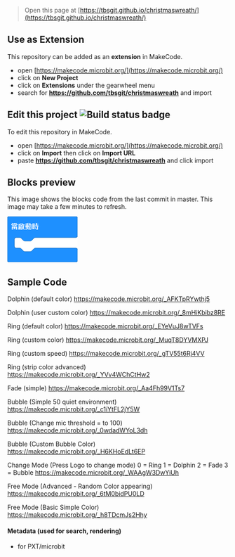 
> Open this page at [https://tbsgit.github.io/christmaswreath/](https://tbsgit.github.io/christmaswreath/)

## Use as Extension

This repository can be added as an **extension** in MakeCode.

* open [https://makecode.microbit.org/](https://makecode.microbit.org/)
* click on **New Project**
* click on **Extensions** under the gearwheel menu
* search for **https://github.com/tbsgit/christmaswreath** and import

## Edit this project ![Build status badge](https://github.com/tbsgit/christmaswreath/workflows/MakeCode/badge.svg)

To edit this repository in MakeCode.

* open [https://makecode.microbit.org/](https://makecode.microbit.org/)
* click on **Import** then click on **Import URL**
* paste **https://github.com/tbsgit/christmaswreath** and click import

## Blocks preview

This image shows the blocks code from the last commit in master.
This image may take a few minutes to refresh.

![A rendered view of the blocks](https://github.com/tbsgit/christmaswreath/raw/master/.github/makecode/blocks.png)


## Sample Code

Dolphin (default color)
https://makecode.microbit.org/_AFKTpRYwthj5

Dolphin (user custom color)
https://makecode.microbit.org/_8mHiKbibz8RE

Ring (default color)
https://makecode.microbit.org/_EYeVuJ8wTVFs

Ring (custom color)
https://makecode.microbit.org/_MuqT8DYVMXPJ

Ring (custom speed)
https://makecode.microbit.org/_gTV55t6Rj4VV

Ring (strip color advanced)
https://makecode.microbit.org/_YVv4WChCtHw2

Fade (simple)
https://makecode.microbit.org/_Aa4Fh99V1Ts7

Bubble (Simple 50 quiet environment)
https://makecode.microbit.org/_c1iYtFL2jY5W

Bubble (Change mic threshold = to 100)
https://makecode.microbit.org/_0wdadWYoL3dh

Bubble (Custom Bubble Color)
https://makecode.microbit.org/_H6KHoEdLt6EP

Change Mode (Press Logo to change mode)
 0 = Ring
 1 = Dolphin
 2 = Fade
 3 = Bubble
https://makecode.microbit.org/_WAAgW3DwYiUh

Free Mode (Advanced - Random Color appearing)
https://makecode.microbit.org/_6tM0bidPU0LD


Free Mode (Basic Simple Color)
https://makecode.microbit.org/_h8TDcmJs2Hhy





#### Metadata (used for search, rendering)

* for PXT/microbit
<script src="https://makecode.com/gh-pages-embed.js"></script><script>makeCodeRender("{{ site.makecode.home_url }}", "{{ site.github.owner_name }}/{{ site.github.repository_name }}");</script>
